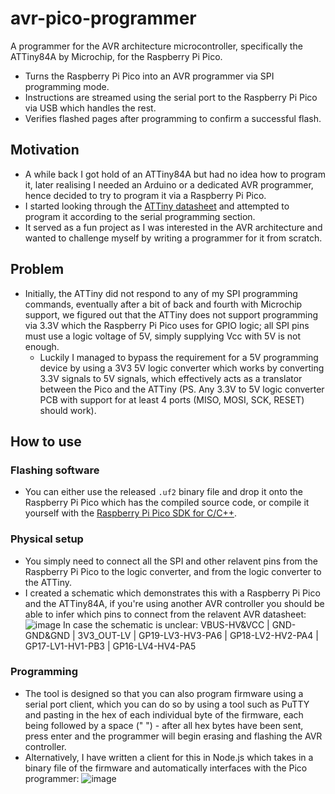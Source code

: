 # avr-pico-programmer
A programmer for the AVR architecture microcontroller, specifically the ATTiny84A by Microchip, for the Raspberry Pi Pico.
- Turns the Raspberry Pi Pico into an AVR programmer via SPI programming mode.
- Instructions are streamed using the serial port to the Raspberry Pi Pico via USB which handles the rest.
- Verifies flashed pages after programming to confirm a successful flash.

## Motivation
- A while back I got hold of an ATTiny84A but had no idea how to program it, later realising I needed an Arduino or a dedicated AVR programmer, hence decided to try to program it via a Raspberry Pi Pico.
- I started looking through the [ATTiny datasheet](https://ww1.microchip.com/downloads/en/DeviceDoc/ATtiny24A-44A-84A-DataSheet-DS40002269A.pdf) and attempted to program it according to the serial programming section.
- It served as a fun project as I was interested in the AVR architecture and wanted to challenge myself by writing a programmer for it from scratch.

## Problem
- Initially, the ATTiny did not respond to any of my SPI programming commands, eventually after a bit of back and fourth with Microchip support, we figured out that the ATTiny does not support programming via 3.3V which the Raspberry Pi Pico uses for GPIO logic; all SPI pins must use a logic voltage of 5V, simply supplying Vcc with 5V is not enough.
  - Luckily I managed to bypass the requirement for a 5V programming device by using a 3V3 5V logic converter which works by converting 3.3V signals to 5V signals, which effectively acts as a translator between the Pico and the ATTiny (PS. Any 3.3V to 5V logic converter PCB with support for at least 4 ports (MISO, MOSI, SCK, RESET) should work).

## How to use

### Flashing software
- You can either use the released `.uf2` binary file and drop it onto the Raspberry Pi Pico which has the compiled source code, or compile it yourself with the [Raspberry Pi Pico SDK for C/C++](https://www.raspberrypi.com/documentation/microcontrollers/c_sdk.html).

### Physical setup
- You simply need to connect all the SPI and other relavent pins from the Raspberry Pi Pico to the logic converter, and from the logic converter to the ATTiny.
- I created a schematic which demonstrates this with a Raspberry Pi Pico and the ATTiny84A, if you're using another AVR controller you should be able to infer which pins to connect from the relavent AVR datasheet:
  ![image](https://github.com/SpeedyCraftah/avr-pico-programmer/assets/45142584/598428f8-867c-4d9e-a480-de1b2b60a3f2)
  In case the schematic is unclear: VBUS-HV&VCC | GND-GND&GND | 3V3_OUT-LV | GP19-LV3-HV3-PA6 | GP18-LV2-HV2-PA4 | GP17-LV1-HV1-PB3 | GP16-LV4-HV4-PA5

### Programming
- The tool is designed so that you can also program firmware using a serial port client, which you can do so by using a tool such as PuTTY and pasting in the hex of each individual byte of the firmware, each being followed by a space (" ") - after all hex bytes have been sent, press enter and the programmer will begin erasing and flashing the AVR controller.
- Alternatively, I have written a client for this in Node.js which takes in a binary file of the firmware and automatically interfaces with the Pico programmer:
![image](https://github.com/SpeedyCraftah/avr-pico-programmer/assets/45142584/97871f71-8e47-403e-9a21-1378b84e81be)
